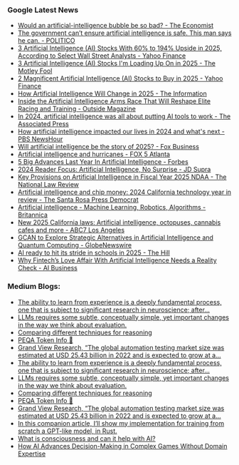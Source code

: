 ### Google Latest News
<!-- GOOGLE-NEWS-CONTENT:START -->

- [Would an artificial-intelligence bubble be so bad? - The Economist](https://news.google.com/rss/articles/CBMirAFBVV95cUxNc3hseFhGNHZrWDNIbW0yQjNfMWpoWWJuZFVQNzNlQWtFVEs1OVhfN0ZJNmFHOUtOd3NhYjZSMm5CclVFam1BV1lCdmpxczdyVFdFNmxwODVDZkhRT3kxQmJUb0x2N201dFFMMHF1MFhsZnZfanZ4OEoyRzUwVWgxdzRYUFNva080Wm9YRUJPcnFVMzhab3BtM19kRGdZd3JUX1R4aTFTa3RiZDRw?oc=5)
- [The government can’t ensure artificial intelligence is safe. This man says he can. - POLITICO](https://news.google.com/rss/articles/CBMimgFBVV95cUxOV0g0dS1IV2lnTjJYSHQ5WHJwWVNTcklhcDJnZHFobmEzY3VSbnZtWnNmVkNQdURwUmNIWnl1dU9SSTJqWGh3cnBycVhXcUZXN1hnOGRaQU4yNE9GNHA0SjFSTG5NeFpyNVlLcllZNjdmTGxIWjB2c0FKYVlrSXJWUGpqQUhjc2l5ampjb25jb28yS0tZRy1YTnZB?oc=5)
- [3 Artificial Intelligence (AI) Stocks With 60% to 194% Upside in 2025, According to Select Wall Street Analysts - Yahoo Finance](https://news.google.com/rss/articles/CBMiiAFBVV95cUxQcUJlZ2c4LVFEWXprT3NGSWlqa3lWRkYxQUYzVXRjVDNZcXhWTjBnQlRMZGpqU3NJVFFJRENKS3N3RFN4Nll1TWdKMWZYemNHVFpzQ3djYjF6SE1hOEJVNjNzdHNER000MWhKM29odW5BM1ZoSmRZc2ZEd2RsSGtZUEdPdHAwVlRh?oc=5)
- [3 Artificial Intelligence (AI) Stocks I'm Loading Up On in 2025 - The Motley Fool](https://news.google.com/rss/articles/CBMilwFBVV95cUxOTnhLRFFWU0N5Vi13X0xmUzJqa0Exa0ltVTBEQnQ4ekFUdWJFWXFnOFEtNDI2SVRmYU16LXEyMTdqcG9aRUd2WFNxTWZNZlRJWVlFTm42aEsyTzk1UHotNU1uclJsb0lZZmFaWWQ3TFZJY0VkWWxoSGdCMHN3UlJPRk9xVXdCWnE4MGp4SV9XeU00ZmRaWElZ?oc=5)
- [2 Magnificent Artificial Intelligence (AI) Stocks to Buy in 2025 - Yahoo Finance](https://news.google.com/rss/articles/CBMijwFBVV95cUxPbjRYSzU5VEVHSG01ckhhd3hSLU1DRjhwTjl4VkJiTUxQTkY2Z0tOcnBMdXVZSGJXZE9UQURlMEpDakc4TzdvYzVJaWhmclJITFZsLTFzMGZOX1hrVzc5RFVJbGllRVV0Q1FKNkxTTWIya1JHZXpmMUQ5S2VPX3VQdUx3YUVwSzEtUkxJay1QUQ?oc=5)
- [How Artificial Intelligence Will Change in 2025 - The Information](https://news.google.com/rss/articles/CBMikAFBVV95cUxOY0pJaGVjM2I0VldsNWhEZDJZclI3S2RfdFNQdHRYeEVxLW9vcjZyU041TGVWQndVRU55NllqUEtuaTNXRFZZSndkSE8zX2FINlhEZHFWYmM0NzZJT1VxOVMzZER6ZG9CalFpOENubWlSZGEwYVpZbGxEYlYxRXRESDhZMmY1LUt2RGdxOU5DZ00?oc=5)
- [Inside the Artificial Intelligence Arms Race That Will Reshape Elite Racing and Training - Outside Magazine](https://news.google.com/rss/articles/CBMiqwFBVV95cUxOOU5kQVYxcVd1ZW5vQ0l1TTNJRTlxc01fTTFFYVUtdVQ3ZlkwckRxTW1WRFJ1RVN3eVRka3NxU3FveV9HLUNHSlJzMHBKN0o5QkN0Y1VPT2ZueEFRdWtsY05jclRDS2RnVlJEZ0p2SUdIQzBGbE51QUJCS09zMEZGdEtDdkU0OVMxZWMwdXllN0lySzlBV0g2Qy1DYlFPUml2QUhWa01MbVNwc1k?oc=5)
- [In 2024, artificial intelligence was all about putting AI tools to work - The Associated Press](https://news.google.com/rss/articles/CBMijwFBVV95cUxQT3RieF9mS21uN202OFBjTGUybjRPRmZ5R01ZeTlFaVk2SUVKbm95NlRyYWc5bTVVMXh4NWFpcWE0THI1TUZQV1E2MGdVX2lSWi1QRmhVZnJyNFZqM2hWemEwWVJKYm5oSGVMQ0FrRUZ1T1BjTmlOVHJiU1dKdVprN2Y1LXdyZUI2YWdSRXhROA?oc=5)
- [How artificial intelligence impacted our lives in 2024 and what's next - PBS NewsHour](https://news.google.com/rss/articles/CBMipgFBVV95cUxOcTI0RGhFUG51Szk2UUR3dGJ4SFhWUG1sLVlPRFhxbG8zbDE0M1JidFlqRUVzTEVQdWdpSHV0WXNLa3RPTFBLLXlCSXB3cW0yZWN2SG1lNWFGR2JsS2NGa09IOXhWc1VoNU1KYUFVLUw3YWZFdFZVaVFHVlUteDhKbHBuSHhka3JBWWEzQ0tzeHNwNVRGQ1luYjVIS1N0T29FVXJLdEV30gGrAUFVX3lxTFBLYWcxclYyZEVPaXRGSEVyMEFpakxDbnVDSi1kYkVJZWt0Vk1sY19DZ0Z3bGNjOHBISHJFeWhqUUJoYUM0ZFJSLVpRQnlMNVdINElxbGhiVF9kSXRhTTBLTmhlSFNqS1l4SDhtVmtzS1hvNy1FLXJFZkhZa3pST2JOcUxzQmF2aDBpSGx6cEFQRnlrQTgtcnptWmR1a1ZTWkR5aWZsN3RyRWRKUQ?oc=5)
- [Will artificial intelligence be the story of 2025? - Fox Business](https://news.google.com/rss/articles/CBMiW0FVX3lxTE5zbG5jOWJqZEFUQUN3Uk9FYzFkTWQ0NWdMZjYyV1lPaEdGYkV2VGRwdkd6OVh1bmhxdFE1MWRpLUNkQTdqUGJTZXQxR0NMdzNnbl9YNU5NWVRLd0U?oc=5)
- [Artificial intelligence and hurricanes - FOX 5 Atlanta](https://news.google.com/rss/articles/CBMiU0FVX3lxTE9DUzhka25PTEtETGU0VlQwWUJLRHItRDNPYV9saGhZd1BlQlU0WDZiWWVQcXFDWkVleUxEZnhTRW8wN2Vnbi1MUURjdUpEV0sxa05r0gFYQVVfeXFMTjJFTXBmRzVRazJNUkUyeVV2Y2x3MXVGLWlodW5WSVZrMHIwT1gzU1Z2aHMzd1Q3TFMtQXlid1RYSDZiSy1wcU9RSWpwZlhHNWFkZkIxZDhDQQ?oc=5)
- [5 Big Advances Last Year In Artificial Intelligence - Forbes](https://news.google.com/rss/articles/CBMipgFBVV95cUxNRENteXl0c3Ita0lWNkZvMUIxM2l3bTRCSm1RTE45LXZxUU1yNG5iMTJRRFp3SXd6aDhmMjcwYlVic1BiUWxSUkhzaGFCRE5lMTNmUXdhVUV1d3BpNHdZaFA4VExIa092NXNibng4eUJzNGxibHAyZHZzQi1ueVROZEhDLW1sanozSS1VeDQtWDQ1am45NEtCcUUydFpLOG9FYnF3Q0ln?oc=5)
- [2024 Reader Focus: Artificial Intelligence, No Surprise - JD Supra](https://news.google.com/rss/articles/CBMie0FVX3lxTFA0V3otR0E3bXlyckVMbnhFVDg4Z1hFaUN6T1VNTzZjR3ZBNGxCRGFDa3k5RkJnUVR4MFBRS09WRUs3NlZ3Y3BkYnp6dUFPWUhlalMxbFNoWk1IWFA5WUZqdnV6YldtbjlWdV9vaDl6MDZqRTVVd3VRMVJ3TQ?oc=5)
- [Key Provisions on Artificial Intelligence in Fiscal Year 2025 NDAA - The National Law Review](https://news.google.com/rss/articles/CBMimAFBVV95cUxQWFg2WkdHQTRJME5lTDNJVEpLZjFsM2xyaFpoSWk1My16Rm1NSE50dVhoMmxoQlpqM0J3SV8zamdzVVhNc3g1Xzh5QTJEWWRRY0NEY2lzazloRUdIaXBKX2NsdzRpTTRwLVlpVV8wcTlkUjg0SkZHQUNoay1vOUtkb2VybVZZY3Vfc293SkRHbjh3OWpfMkdZZNIBngFBVV95cUxQUnItblFGZG1rSVRWUmQta3ZEeDMycE5jYXl3Zml0MERWZUFXd3BQSWtsZUE4M1V2VlZkY21zMWZ3aThReXkweXVlZ1BtSThCV0FneHMweUhKWlFNa2R6NElsR0M0TkUzczZuQm45cjlQZE9BeEl4MzEyXzZwRE81dkdnYmdGVC1aVUx0RXMxd3Baak1pVGVibG10RzNXQQ?oc=5)
- [Artificial intelligence and chip money: 2024 California technology year in review - The Santa Rosa Press Democrat](https://news.google.com/rss/articles/CBMiuAFBVV95cUxNTDF1V1hkc2JhSWotQ2h4ekNBNG15RjdrTlZ4eUZIS1hQbzVIVEwyaWt2bHdJcHYyZGpTckRuTGxGemhGaWw4WmlqeEZQSVp0Qnd0bElPRXBBSXBBYW05M0xnM3dDT0RvLVZXcTJMb1hOSXNwRnBNYzhVR2piRFI5aDJVNVlXRGg3ZW5SYmg4RXlWNlhkZHo0WUhRM0IwTlZxQ0Nsd2haaDZaMjBjWklSTk9HMnRkZHFB?oc=5)
- [Artificial intelligence - Machine Learning, Robotics, Algorithms - Britannica](https://news.google.com/rss/articles/CBMijgFBVV95cUxOQlBVNTh6eWZxb0d4SWxGSHRRaG9tTXl3NVUwVFROYzFSaUlZR0tPX0xKNmszMk52SkVVN1ZSQ0gtRS1laXNzNDktX2ZGdEdGSTc2RnV0b2hEb0NqdDFHWlpYaXU4YnpHa2w1R2ZLSkxadHdQQXR3QW9teVBBd05qVkdSaTZaZllmaWRZb2Rn?oc=5)
- [New 2025 California laws: Artificial intelligence, octopuses, cannabis cafes and more - ABC7 Los Angeles](https://news.google.com/rss/articles/CBMivgFBVV95cUxNalJZLV9WZ0hjLXBCODF6ZmF4VWdmMWRDeGQ2a01KWDBJeFp3LUMwaHFEQXA3TUJ6VWEyamJmcU5iQTJCMWw2VzlMbmd3VVhVbGNFb2IzMXpJVTMxNzhIM2VlQ1Y4dzZSb29yN2lLMUp6WTlIS3J2d0ZjWnV2N1lXUXNwS1BWeldrWEZKWXZoYUNQdFJYM0tobWlqOHI3Si0xbXVwRzlXT3JJNERsbXVKMkQ5WWxtTTN6YnhrTWJn?oc=5)
- [GCAN to Explore Strategic Alternatives in Artificial Intelligence and Quantum Computing - GlobeNewswire](https://news.google.com/rss/articles/CBMi8AFBVV95cUxOblZVS1lJbHc0aHpKdkZ3T196R0h4a2I3X1NfZ1hLN2xkVFozTEFic1FDcXZzSWxXWTllc1NpTDFyYUNJa0QxdFBHdTFjRkNwbS1BeTJzVXQ2UXlSNERoZTBFM3BoUTlEWEg0T1QzbldaVGhaSm5lbXVGb1BVMFVoQUpORXNicnVvR1IzUW1Ic2ZhbTJ1T25HWlRFcXJEVkxMaWo5bUZKWnFYTnNOV2FtQzhOM3NYTkVERHJDZEFhYWoybXZZeXpzU3FRWkQ1eFJ2VUxkOGUydGQ5WEJqOWRSODJsLUlWQzcwREdTZkV3MTg?oc=5)
- [AI ready to hit its stride in schools in 2025 - The Hill](https://news.google.com/rss/articles/CBMilwFBVV95cUxPTHV4OHNRTktqVmgwZ01ZbmQxU1RKR2pPcVZSYU1zMjRVVml2NGxCYk5YajVBMmVzT3hRdElxSmRFRjdqcjdfczY3MmdFdFRGcXN6dDBoSk84RFFoRzVoQUVCc1IwV0Z6MkxITVYzOVF0NWU2cEJIUFE1THlCekdoR2JCVFRkWVY2cE43MGZhaXpKVjZYODVr0gGcAUFVX3lxTFBWMXpQdG5iRnZtOEpIem9XZi1kcXRRcG1VTWxuTTlORHBBWmhmci15OTBsSEZ2WUYydGxvTWJnUVJjRlBrV2hGMGlwNXo2MVFoeUFUVWZ0OXpacndBQmNXRVR2Zy15TnkxNlhfUEJYemx6R216YVJ2Q1FZV3JKVXhobmVRQWFQMEN2c1NVejNjSm95NTlmN0M5ZGFYaQ?oc=5)
- [Why Fintech’s Love Affair With Artificial Intelligence Needs a Reality Check - AI Business](https://news.google.com/rss/articles/CBMiqwFBVV95cUxQTHUySlB4QkNnRVIyZ09laXd2Wm5qX3RpUldSS0I1UVBZMGNvUUdJN1ZMd2x5NHhONlR5Q3JpRGNzYmJmREpaclVyTU0ya0t4cXl1THhxNDZWQUNRS2NTYkJaT2pnTlZZQUYzV3pIT3RMaDQ4R2dYWFR1Z0JQaDZCcllEWHRsNmFaaU9zUUl1X2pucVhUZHprbFh0dTlXS1JRa3FERUpFXzRrU28?oc=5)<!-- GOOGLE-NEWS-CONTENT:END -->

### Medium Blogs:
<!-- MEDIUM-CONTENT:START -->

- [The ability to learn from experience is a deeply fundamental process, one that is subject to significant research in neuroscience; after…](https://medium.com/ai-advances/mathematical-foundation-underpinning-reinforcement-learning-34b304890c33?source=topic_portal---recommended_stories---machine_learning---0-84--------------------4a444798_cb51_4564_9462_94c0133d6632-------)
- [LLMs requires some subtle, conceptually simple, yet important changes in the way we think about evaluation.](https://medium.com/towards-data-science/paradigm-shifts-of-eval-in-the-age-of-llm-7afd58e55b29?source=topic_portal---recommended_stories---machine_learning---1-107--------------------4a444798_cb51_4564_9462_94c0133d6632-------)
- [Comparing different techniques for reasoning](https://medium.com/towards-data-science/advanced-prompt-engineering-chain-of-thought-cot-8d8b090bf699?source=topic_portal---recommended_stories---machine_learning---2-85--------------------4a444798_cb51_4564_9462_94c0133d6632-------)
- [PEQA Token Info 🚀](https://medium.com/@chimalakishore7/where-to-buy-peaq-crypto-cc9b3597035a?source=topic_portal---recommended_stories---machine_learning---3-84--------------------4a444798_cb51_4564_9462_94c0133d6632-------)
- [Grand View Research, “The global automation testing market size was estimated at USD 25.43 billion in 2022 and is expected to grow at a…](https://medium.com/@samtreweek/enhancing-web-ui-test-automation-with-machine-learning-096d6bba44f2?source=topic_portal---recommended_stories---machine_learning---4-107--------------------4a444798_cb51_4564_9462_94c0133d6632-------)
- [The ability to learn from experience is a deeply fundamental process, one that is subject to significant research in neuroscience; after…](https://medium.com/ai-advances/mathematical-foundation-underpinning-reinforcement-learning-34b304890c33?source=topic_portal---recommended_stories---machine_learning---0-84--------------------4a444798_cb51_4564_9462_94c0133d6632-------)
- [LLMs requires some subtle, conceptually simple, yet important changes in the way we think about evaluation.](https://medium.com/towards-data-science/paradigm-shifts-of-eval-in-the-age-of-llm-7afd58e55b29?source=topic_portal---recommended_stories---machine_learning---1-107--------------------4a444798_cb51_4564_9462_94c0133d6632-------)
- [Comparing different techniques for reasoning](https://medium.com/towards-data-science/advanced-prompt-engineering-chain-of-thought-cot-8d8b090bf699?source=topic_portal---recommended_stories---machine_learning---2-85--------------------4a444798_cb51_4564_9462_94c0133d6632-------)
- [PEQA Token Info 🚀](https://medium.com/@chimalakishore7/where-to-buy-peaq-crypto-cc9b3597035a?source=topic_portal---recommended_stories---machine_learning---3-84--------------------4a444798_cb51_4564_9462_94c0133d6632-------)
- [Grand View Research, “The global automation testing market size was estimated at USD 25.43 billion in 2022 and is expected to grow at a…](https://medium.com/@samtreweek/enhancing-web-ui-test-automation-with-machine-learning-096d6bba44f2?source=topic_portal---recommended_stories---machine_learning---4-107--------------------4a444798_cb51_4564_9462_94c0133d6632-------)
- [In this companion article, I’ll show my implementation for training from scratch a GPT-like model,  in Rust.](https://medium.com/towards-data-science/training-llm-from-scratch-in-rust-03381bbd7204?source=topic_portal---recommended_stories---machine_learning---5-85--------------------4a444798_cb51_4564_9462_94c0133d6632-------)
- [What is consciousness and can it help with AI?](https://medium.com/effortless-programming/on-consciousness-e72b1be8866e?source=topic_portal---recommended_stories---machine_learning---6-84--------------------4a444798_cb51_4564_9462_94c0133d6632-------)
- [How AI Advances Decision-Making in Complex Games Without Domain Expertise](https://medium.com/ai-advances/neural-fictitious-self-play-nfsp-for-imperfect-information-games-0a8189770240?source=topic_portal---recommended_stories---machine_learning---7-107--------------------4a444798_cb51_4564_9462_94c0133d6632-------)<!-- MEDIUM-CONTENT:END -->
